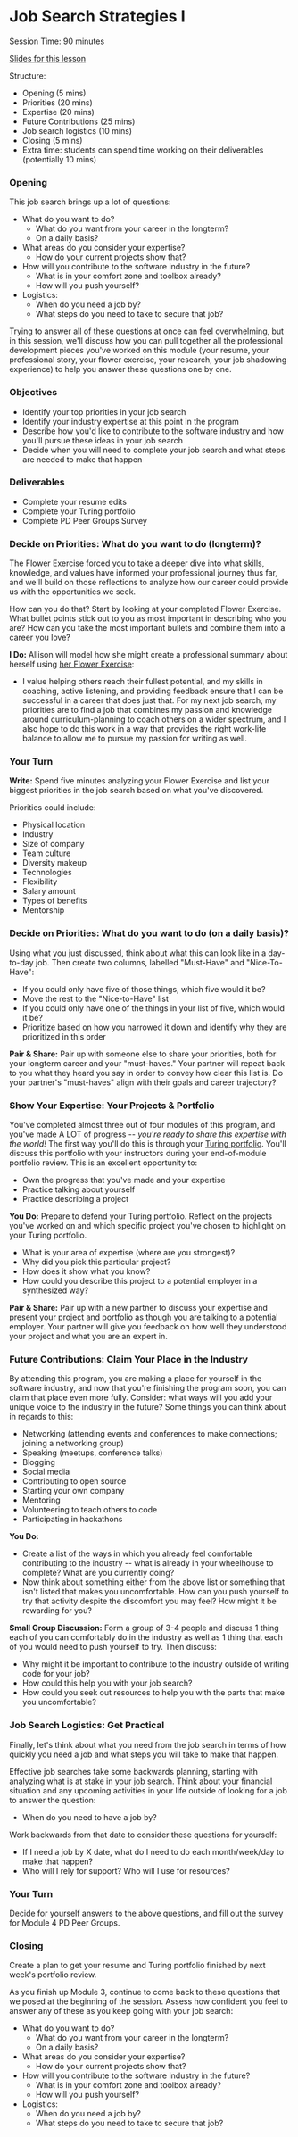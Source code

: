 # Job Search Strategies I

Session Time: 90 minutes

[Slides for this lesson](https://docs.google.com/presentation/d/1ncfDn8PO3bRTwZbNPU01w0kbHGvofLjupUzYBQZ_IVI/edit?usp=sharing)

Structure:
* Opening (5 mins)
* Priorities (20 mins)
* Expertise (20 mins)
* Future Contributions (25 mins)
* Job search logistics (10 mins)
* Closing (5 mins)
* Extra time: students can spend time working on their deliverables (potentially 10 mins)

### Opening
This job search brings up a lot of questions:

* What do you want to do?
	* What do you want from your career in the longterm?
	* On a daily basis? 
* What areas do you consider your expertise?
	* How do your current projects show that?
* How will you contribute to the software industry in the future?
	* What is in your comfort zone and toolbox already?
	* How will you push yourself?
* Logistics:
	* When do you need a job by? 
	* What steps do you need to take to secure that job?

Trying to answer all of these questions at once can feel overwhelming, but in this session, we'll discuss how you can pull together all the professional development pieces you've worked on this module (your resume, your professional story, your flower exercise, your research, your job shadowing experience) to help you answer these questions one by one.

### Objectives
* Identify your top priorities in your job search
* Identify your industry expertise at this point in the program
* Describe how you'd like to contribute to the software industry and how you'll pursue these ideas in your job search
* Decide when you will need to complete your job search and what steps are needed to make that happen

### Deliverables
* Complete your resume edits
* Complete your Turing portfolio
* Complete PD Peer Groups Survey

### Decide on Priorities: What do you want to do (longterm)? 
The Flower Exercise forced you to take a deeper dive into what skills, knowledge, and values have informed your professional journey thus far, and we'll build on those reflections to analyze how our career could provide us with the opportunities we seek. 

How can you do that? Start by looking at your completed Flower Exercise. What bullet points stick out to you as most important in describing who you are? How can you take the most important bullets and combine them into a career you love?

**I Do:** Allison will model how she might create a professional summary about herself using [her Flower Exercise](https://github.com/turingschool/career-development-curriculum/blob/master/files/Allison's%20Flower%20Scan.pdf):

* I value helping others reach their fullest potential, and my skills in coaching, active listening, and providing feedback ensure that I can be successful in a career that does just that. For my next job search, my priorities are to find a job that combines my passion and knowledge around curriculum-planning to coach others on a wider spectrum, and I also hope to do this work in a way that provides the right work-life balance to allow me to pursue my passion for writing as well. 

### Your Turn
**Write:** Spend five minutes analyzing your Flower Exercise and list your biggest priorities in the job search based on what you've discovered. 

Priorities could include: 

* Physical location
* Industry
* Size of company
* Team culture
* Diversity makeup
* Technologies
* Flexibility
* Salary amount
* Types of benefits
* Mentorship

### Decide on Priorities: What do you want to do (on a daily basis)?
Using what you just discussed, think about what this can look like in a day-to-day job. Then create two columns, labelled "Must-Have" and "Nice-To-Have":

* If you could only have five of those things, which five would it be?
* Move the rest to the "Nice-to-Have" list
* If you could only have one of the things in your list of five, which would it be?
* Prioritize based on how you narrowed it down and identify why they are prioritized in this order

**Pair & Share:** Pair up with someone else to share your priorities, both for your longterm career and your "must-haves." Your partner will repeat back to you what they heard you say in order to convey how clear this list is. Do your partner's "must-haves" align with their goals and career trajectory? 

### Show Your Expertise: Your Projects & Portfolio
You've completed almost three out of four modules of this program, and you've made A LOT of progress -- *you're ready to share this expertise with the world!* The first way you'll do this is through your [Turing portfolio](turing.io/alumni). You'll discuss this portfolio with your instructors during your end-of-module portfolio review. This is an excellent opportunity to:

* Own the progress that you've made and your expertise
* Practice talking about yourself
* Practice describing a project

**You Do:** Prepare to defend your Turing portfolio.  Reflect on the projects you've worked on and which specific project you've chosen to highlight on your Turing portfolio.

* What is your area of expertise (where are you strongest)?
* Why did you pick this particular project?
* How does it show what you know?
* How could you describe this project to a potential employer in a synthesized way?

**Pair & Share:** Pair up with a new partner to discuss your expertise and present your project and portfolio as though you are talking to a potential employer. Your partner will give you feedback on how well they understood your project and what you are an expert in. 

### Future Contributions: Claim Your Place in the Industry
By attending this program, you are making a place for yourself in the software industry, and now that you're finishing the program soon, you can claim that place even more fully. Consider: what ways will you add your unique voice to the industry in the future? Some things you can think about in regards to this:

* Networking (attending events and conferences to make connections; joining a networking group)
* Speaking (meetups, conference talks)
* Blogging
* Social media
* Contributing to open source
* Starting your own company
* Mentoring
* Volunteering to teach others to code
* Participating in hackathons

**You Do:**
* Create a list of the ways in which you already feel comfortable contributing to the industry -- what is already in your wheelhouse to complete? What are you currently doing?
* Now think about something either from the above list or something that isn't listed that makes you uncomfortable. How can you push yourself to try that activity despite the discomfort you may feel? How might it be rewarding for you? 

**Small Group Discussion:** Form a group of 3-4 people and discuss 1 thing each of you can comfortably do in the industry as well as 1 thing that each of you would need to push yourself to try. Then discuss:
* Why might it be important to contribute to the industry outside of writing code for your job? 
* How could this help you with your job search?
* How could you seek out resources to help you with the parts that make you uncomfortable? 

### Job Search Logistics: Get Practical
Finally, let's think about what you need from the job search in terms of how quickly you need a job and what steps you will take to make that happen. 

Effective job searches take some backwards planning, starting with analyzing what is at stake in your job search. Think about your financial situation and any upcoming activities in your life outside of looking for a job to answer the question:

* When do you need to have a job by? 

Work backwards from that date to consider these questions for yourself:

* If I need a job by X date, what do I need to do each month/week/day to make that happen?
* Who will I rely for support? Who will I use for resources? 

### Your Turn
Decide for yourself answers to the above questions, and fill out the survey for Module 4 PD Peer Groups.

### Closing
Create a plan to get your resume and Turing portfolio finished by next week's portfolio review. 

As you finish up Module 3, continue to come back to these questions that we posed at the beginning of the session. Assess how confident you feel to answer any of these as you keep going with your job search:

* What do you want to do?
	* What do you want from your career in the longterm?
	* On a daily basis? 
* What areas do you consider your expertise?
	* How do your current projects show that?
* How will you contribute to the software industry in the future?
	* What is in your comfort zone and toolbox already?
	* How will you push yourself?
* Logistics:
	* When do you need a job by? 
	* What steps do you need to take to secure that job?
